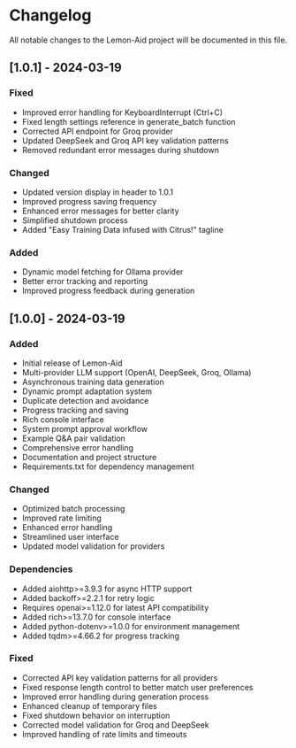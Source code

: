 # Changelog

All notable changes to the Lemon-Aid project will be documented in this file.

## [1.0.1] - 2024-03-19

### Fixed
- Improved error handling for KeyboardInterrupt (Ctrl+C)
- Fixed length settings reference in generate_batch function
- Corrected API endpoint for Groq provider
- Updated DeepSeek and Groq API key validation patterns
- Removed redundant error messages during shutdown

### Changed
- Updated version display in header to 1.0.1
- Improved progress saving frequency
- Enhanced error messages for better clarity
- Simplified shutdown process
- Added "Easy Training Data infused with Citrus!" tagline

### Added
- Dynamic model fetching for Ollama provider
- Better error tracking and reporting
- Improved progress feedback during generation

## [1.0.0] - 2024-03-19

### Added
- Initial release of Lemon-Aid
- Multi-provider LLM support (OpenAI, DeepSeek, Groq, Ollama)
- Asynchronous training data generation
- Dynamic prompt adaptation system
- Duplicate detection and avoidance
- Progress tracking and saving
- Rich console interface
- System prompt approval workflow
- Example Q&A pair validation
- Comprehensive error handling
- Documentation and project structure
- Requirements.txt for dependency management

### Changed
- Optimized batch processing
- Improved rate limiting
- Enhanced error handling
- Streamlined user interface
- Updated model validation for providers

### Dependencies
- Added aiohttp>=3.9.3 for async HTTP support
- Added backoff>=2.2.1 for retry logic
- Requires openai>=1.12.0 for latest API compatibility
- Added rich>=13.7.0 for console interface
- Added python-dotenv>=1.0.0 for environment management
- Added tqdm>=4.66.2 for progress tracking

### Fixed
- Corrected API key validation patterns for all providers
- Fixed response length control to better match user preferences
- Improved error handling during generation process
- Enhanced cleanup of temporary files
- Fixed shutdown behavior on interruption
- Corrected model validation for Groq and DeepSeek
- Improved handling of rate limits and timeouts 